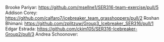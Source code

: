 Brooke Pariyar: https://github.com/msellne1/SER316-team-exercise/pull/5
Addison Corey: https://github.com/calfaro7/icebreaker_team_grasshoppers/pull/2
Roshan Bhimani: https://github.com/zplitzuw/Group3_Icebreaker_SER316/pull/1
Edgar Estrada: https://github.com/ckim105/SER316-Icebreaker-Group2/pull/3
Andrea Schoonover:

